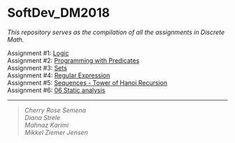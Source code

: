 # SoftDev_DM2018
_This repository serves as the compilation of all the assignments in Discrete Math._

Assignment #1: [Logic](https://github.com/cph-cs241/SoftDev_DM2018/tree/master/01%20Logic) <br>
Assignment #2: [Programming with Predicates](https://github.com/cph-cs241/SoftDev_DM2018/tree/master/02%20Predicates) <br>
Assignment #3: [Sets](https://github.com/cph-cs241/SoftDev_DM2018/tree/master/03%20Sets) <br>
Assignment #4: [Regular Expression](https://github.com/cph-cs241/SoftDev_DM2018)<br>
Assignment #5: [Sequences - Tower of Hanoi Recursion](https://github.com/cph-cs241/SoftDev_DM2018/tree/master/05%20Recursion) <br>
Assignment #6: [06 Static analysis](https://github.com/cph-cs241/SoftDev_DM2018/tree/master/06%20Static%20analysis)

-----
> _Cherry Rose Semena_ <br>
> _Diana Strele_ <br>
> _Mahnaz Karimi_ <br>
> _Mikkel Ziemer Jensen_
